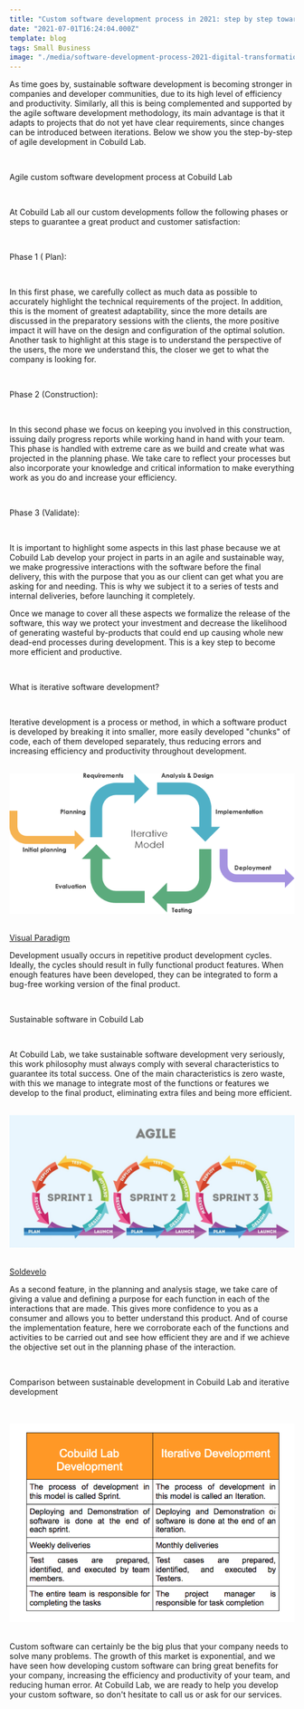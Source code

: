 ```yaml
---
title: "Custom software development process in 2021: step by step towards digital transformation in logistics"
date: "2021-07-01T16:24:04.000Z"
template: blog
tags: Small Business
image: "./media/software-development-process-2021-digital-transformation.jpg"
---
```


As time goes by, sustainable software development is becoming stronger in companies and developer communities, due to its high level of efficiency and productivity. Similarly, all this is being complemented and supported by the agile software development methodology, its main advantage is that it adapts to projects that do not yet have clear requirements, since changes can be introduced between iterations.  Below we show you the step-by-step of agile development in Cobuild Lab. 

<br>

<title-2>Agile custom software development process at Cobuild Lab</title-2>

<br>

At Cobuild Lab all our custom developments follow the following phases or steps to guarantee a great product and customer satisfaction:

<br>

<title-3>Phase 1 ( Plan):</title-3>

<br>

In this first phase, we carefully collect as much data as possible to accurately highlight the technical requirements of the project. In addition, this is the moment of greatest adaptability, since the more details are discussed in the preparatory sessions with the clients, the more positive impact it will have on the design and configuration of the optimal solution. Another task to highlight at this stage is to understand the perspective of the users, the more we understand this, the closer we get to what the company is looking for.

<br>

<title-3>Phase 2 (Construction):</title-3>

<br>

In this second phase we focus on keeping you involved in this construction, issuing daily progress reports while working hand in hand with your team. This phase is handled with extreme care as we build and create what was projected in the planning phase. We take care to reflect your processes but also incorporate your knowledge and critical information to make everything work as you do and increase your efficiency. 

<br>

<title-3>Phase 3 (Validate):</title-3>

<br>

It is important to highlight some aspects in this last phase because we at Cobuild Lab develop your project in parts in an agile and sustainable way, we make progressive interactions with the software before the final delivery, this with the purpose that you as our client can get what you are asking for and needing. This is why we subject it to a series of tests and internal deliveries, before launching it completely. 

Once we manage to cover all these aspects we formalize the release of the software, this way we protect your investment and decrease the likelihood of generating wasteful by-products that could end up causing whole new dead-end processes during development.  This is a key step to become more efficient and productive.   

<br>

<title-2>What is iterative software development?</title-2>

<br>

Iterative development is a process or method, in which a software product is developed by breaking it into smaller, more easily developed "chunks" of code, each of them developed separately, thus reducing errors and increasing efficiency and productivity throughout development. 

<br>

<center>

<img src="./media/iteractive-model.png">

</center>

<br>

<a target="_blank" href="https://www.visual-paradigm.com/guide/software-development-process/what-is-a-software-process-model/">  Visual Paradigm </a>

Development usually occurs in repetitive product development cycles. Ideally, the cycles should result in fully functional product features. When enough features have been developed, they can be integrated to form a bug-free working version of the final product. 

<br>

<title-2>Sustainable software in Cobuild Lab</title-2>

<br>

At Cobuild Lab,  we take sustainable software development very seriously, this work philosophy must always comply with several characteristics to guarantee its total success. One of the main characteristics is zero waste, with this we manage to integrate most of the functions or features we develop to the final product, eliminating extra files and being more efficient. 

<br>

<center>

<img src="./media/Agile-software-dev-1-1536x714.jpeg">

</center>

<br>

<a target="_blank" href="https://www.soldevelo.com/blog/is-agile-always-the-best-solution-for-software-development-projects/">  Soldevelo </a>

As a second feature, in the planning and analysis stage, we take care of giving a value and defining a purpose for each function in each of the interactions that are made. This gives more confidence to you as a consumer and allows you to better understand this product. And of course the implementation feature, here we corroborate each of the functions and activities to be carried out and see how efficient they are and if we achieve the objective set out in the planning phase of the interaction. 

<br>

<title-2>Comparison between sustainable development in Cobuild Lab and iterative development</title-2>

<br>

<br>

<center>

<img src="./media/Captura de pantalla 2021-07-12 a la(s) 11.59.31 a. m..png">

</center>

<br>

Custom software can certainly be the big plus that your company needs to solve many problems. The growth of this market is exponential, and we have seen how developing custom software  can bring great benefits for your company, increasing the efficiency and productivity of your team, and reducing human error. At Cobuild Lab, we are ready to help you develop your custom software, so don't hesitate to call us or ask for our services. 


